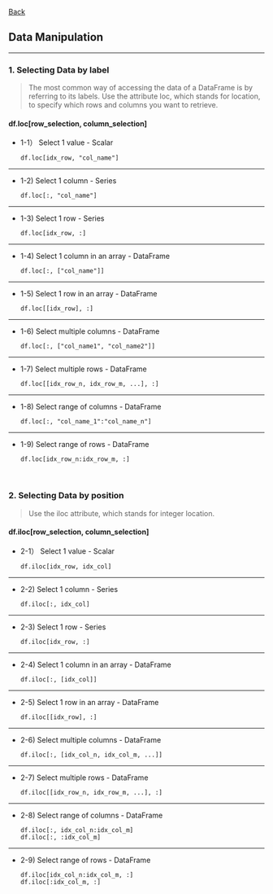 [Back](README.md)

## Data Manipulation

<hr>


### 1. Selecting Data by label

> The most common way of accessing the data of a DataFrame is by referring to its
labels. Use the attribute loc, which stands for location, to specify which rows and columns you want to retrieve.

#### df.loc[row_selection, column_selection]

- 1-1） Select 1 value - Scalar
    ```
    df.loc[idx_row, "col_name"]
    ```

<hr>

- 1-2) Select 1 column - Series
    ```
    df.loc[:, "col_name"]
    ```

<hr>

- 1-3) Select 1 row - Series
    ```
    df.loc[idx_row, :]
    ```
<hr>

- 1-4) Select 1 column in an array - DataFrame
    ```
    df.loc[:, ["col_name"]]
    ```

<hr>

- 1-5) Select 1 row in an array - DataFrame
    ```
    df.loc[[idx_row], :]
    ```
<hr>

- 1-6) Select multiple columns - DataFrame 
    ```
    df.loc[:, ["col_name1", "col_name2"]]
    ```
<hr>


- 1-7) Select multiple rows - DataFrame 
    ```
    df.loc[[idx_row_n, idx_row_m, ...], :]
    ```

<hr>

- 1-8) Select range of columns - DataFrame 
    ```
    df.loc[:, "col_name_1":"col_name_n"]
    ```
<hr>

- 1-9) Select range of rows - DataFrame
    ```
    df.loc[idx_row_n:idx_row_m, :]
    ```

&nbsp;


### 2. Selecting Data by position

> Use the iloc attribute, which stands for integer location.

#### df.iloc[row_selection, column_selection]

- 2-1） Select 1 value - Scalar
    ```
    df.iloc[idx_row, idx_col]
    ```
<hr>

- 2-2) Select 1 column - Series
    ```
    df.iloc[:, idx_col]
    ```

<hr>

- 2-3) Select 1 row - Series
    ```
    df.iloc[idx_row, :]
    ```

<hr>

- 2-4) Select 1 column in an array - DataFrame
    ```
    df.iloc[:, [idx_col]]
    ```
<hr>

- 2-5) Select 1 row in an array - DataFrame
    ```
    df.iloc[[idx_row], :]
    ```
<hr>


- 2-6) Select multiple columns - DataFrame 
    ```
    df.iloc[:, [idx_col_n, idx_col_m, ...]]
    ```

<hr>

- 2-7) Select multiple rows - DataFrame 
    ```
    df.iloc[[idx_row_n, idx_row_m, ...], :]
    ```

<hr>

- 2-8) Select range of columns - DataFrame
    ```
    df.iloc[:, idx_col_n:idx_col_m]
    df.iloc[:, :idx_col_m]
    ```

<hr>

- 2-9) Select range of rows - DataFrame
    ```
    df.iloc[idx_col_n:idx_col_m, :]
    df.iloc[:idx_col_m, :]
    ```

